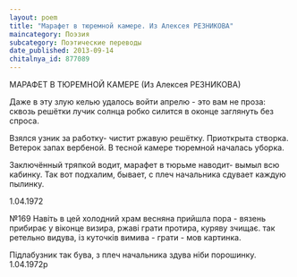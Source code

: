 ```yaml
---
layout: poem
title: "Марафет в тюремной камере. Из Алексея РЕЗНИКОВА"
maincategory: Поэзия
subcategory: Поэтические переводы
date_published: 2013-09-14
chitalnya_id: 877089
---
```




МАРАФЕТ В ТЮРЕМНОЙ КАМЕРЕ
(Из Алексея РЕЗНИКОВА)

Даже в эту злую келью
удалось войти апрелю -
это вам не проза:
сквозь решётки лучик солнца
робко силится в оконце
заглянуть без спроса.

Взялся узник за работку-
чистит ржавую решётку.
Приоткрыта створка.
Ветерок запах вербеной.
В тесной камере тюремной
началась уборка.

Заключённый тряпкой водит,
марафет в тюрьме наводит-
вымыл всю кабинку.
Так вот подхалим, бывает,
с плеч начальника сдувает
каждую пылинку.

1.04.1972

№169
Навіть в цей холодний храм
весняна прийшла пора - 
   вязень прибирає
у віконце визира,
ржаві грати протира,
   куряву зчищає.
так ретельно видува,
із куточків вимива - 
   грати - мов картинка.

Підлабузник так бува,
з плеч начальника здува
   ніби порошинку.
1.04.1972р






